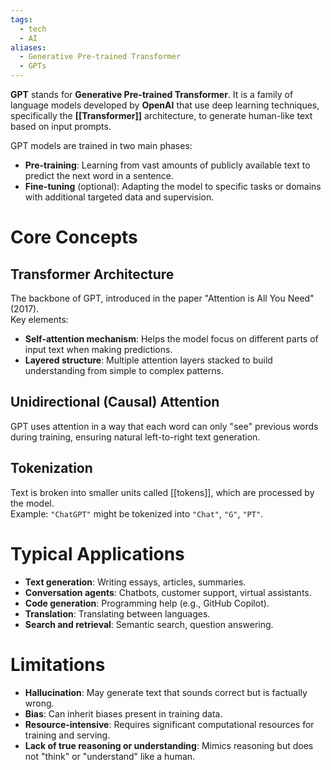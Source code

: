 ```yaml
---
tags:
  - tech
  - AI
aliases:
  - Generative Pre-trained Transformer
  - GPTs
---
```

**GPT** stands for **Generative Pre-trained Transformer**.
It is a family of language models developed by **OpenAI** that use deep learning techniques, specifically the **[[Transformer]]** architecture, to generate human-like text based on input prompts.

GPT models are trained in two main phases:
- **Pre-training**: Learning from vast amounts of publicly available text to predict the next word in a sentence.
- **Fine-tuning** (optional): Adapting the model to specific tasks or domains with additional targeted data and supervision.
# Core Concepts
## Transformer Architecture
The backbone of GPT, introduced in the paper "Attention is All You Need" (2017).  
Key elements:
- **Self-attention mechanism**: Helps the model focus on different parts of input text when making predictions.
- **Layered structure**: Multiple attention layers stacked to build understanding from simple to complex patterns.
## Unidirectional (Causal) Attention
GPT uses attention in a way that each word can only "see" previous words during training, ensuring natural left-to-right text generation.
## Tokenization
Text is broken into smaller units called [[tokens]], which are processed by the model.  
Example: `"ChatGPT"` might be tokenized into `"Chat"`, `"G"`, `"PT"`.
# Typical Applications
- **Text generation**: Writing essays, articles, summaries.
- **Conversation agents**: Chatbots, customer support, virtual assistants.
- **Code generation**: Programming help (e.g., GitHub Copilot).
- **Translation**: Translating between languages.
- **Search and retrieval**: Semantic search, question answering.
# Limitations
- **Hallucination**: May generate text that sounds correct but is factually wrong.
- **Bias**: Can inherit biases present in training data.
- **Resource-intensive**: Requires significant computational resources for training and serving.
- **Lack of true reasoning or understanding**: Mimics reasoning but does not "think" or "understand" like a human.
